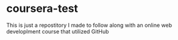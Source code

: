 # coursera-test
This is just a repostitory I made to follow along with an online web developlment course that utilized GitHub
